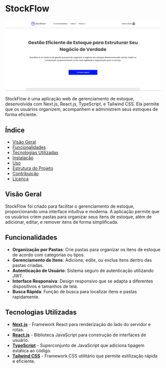# StockFlow

![StockFlow](./public//img//front.png) 

StockFlow é uma aplicação web de gerenciamento de estoque, desenvolvida com Next.js, React.js, TypeScript, e Tailwind CSS. Ela permite que os usuários organizem, acompanhem e administrem seus estoques de forma eficiente.

## Índice

- [Visão Geral](#visão-geral)
- [Funcionalidades](#funcionalidades)
- [Tecnologias Utilizadas](#tecnologias-utilizadas)
- [Instalação](#instalação)
- [Uso](#uso)
- [Estrutura do Projeto](#estrutura-do-projeto)
- [Contribuição](#contribuição)
- [Licença](#licença)

## Visão Geral

StockFlow foi criado para facilitar o gerenciamento de estoque, proporcionando uma interface intuitiva e moderna. A aplicação permite que os usuários criem pastas para organizar seus itens de estoque, além de adicionar, editar, e remover itens de forma simplificada.

## Funcionalidades

- **Organização por Pastas**: Crie pastas para organizar os itens de estoque de acordo com categorias ou tipos.
- **Gerenciamento de Itens**: Adicione, edite, ou exclua itens dentro das pastas criadas.
- **Autenticação de Usuário**: Sistema seguro de autenticação utilizando JWT.
- **Interface Responsiva**: Design responsivo que se adapta a diferentes dispositivos e tamanhos de tela.
- **Busca Rápida**: Função de busca para localizar itens e pastas rapidamente.

## Tecnologias Utilizadas

- **[Next.js](https://nextjs.org/)** - Framework React para renderização do lado do servidor e rotas.
- **[React.js](https://reactjs.org/)** - Biblioteca JavaScript para construção de interfaces de usuário.
- **[TypeScript](https://www.typescriptlang.org/)** - Superconjunto de JavaScript que adiciona tipagem estática ao código.
- **[Tailwind CSS](https://tailwindcss.com/)** - Framework CSS utilitário que permite estilização rápida e eficiente.
